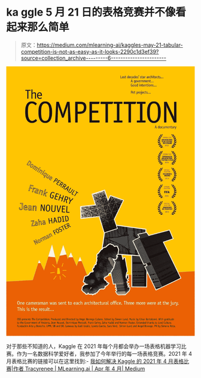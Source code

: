 # ka ggle 5 月 21 日的表格竞赛并不像看起来那么简单

> 原文：<https://medium.com/mlearning-ai/kaggles-may-21-tabular-competition-is-not-as-easy-as-it-looks-2290c1d3ef39?source=collection_archive---------6----------------------->

![](img/83743e390dfb1aa986473500314e7c5c.png)

对于那些不知道的人，Kaggle 在 2021 年每个月都会举办一场表格机器学习比赛。作为一名数据科学爱好者，我参加了今年举行的每一场表格竞赛。2021 年 4 月表格比赛的链接可以在这里找到:- [我如何解决 Kaggle 的 2021 年 4 月表格比赛|作者 Tracyrenee | MLearning.ai | Apr 年 4 月| Medium](/mlearning-ai/how-i-solved-kaggles-april-2021-tabular-competition-28b3ed8f465a)